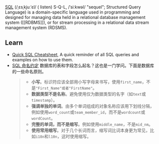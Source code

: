 [SQL](https://en.wikipedia.org/wiki/SQL) (/ˌɛsˌkjuːˈɛl/ ( listen) S-Q-L, /ˈsiːkwəl/ "sequel"; Structured Query Language) is a domain-specific language used in programming and designed for managing data held in a relational database management system ([[RDBMS]]), or for stream processing in a relational data stream management system (RDSMS).



## Learn
- [Quick SQL Cheatsheet](https://github.com/enochtangg/quick-SQL-cheatsheet), A quick reminder of all SQL queries and examples on how to use them.
- [SQL 命名约定](https://launchbylunch.com/posts/2014/Feb/16/sql-naming-conventions/) 数据库的表和字段怎么起名？这也是一门学问。下面是数据库的一些命名原则。
  > * __小写__。标识符应该全部用小写字母来书写，使用`first_name`，不是`"First_Name"或者"FirstName"`。
  > * __数据类型不是名称__。避免使用仅为数据类型的名字（如`text`或`timestamp`）。
  > * __强调单独的单词__。由多个单词组成的对象名称应该用下划线分隔，例如使用`word_count`或`team_member_id`，而不是`wordcount`或`wordCount`。
  > * __完整的单词，而不是缩写__。例如使用`middle_name`，不是`mid_nm`。
  > * __使用常用缩写__。对于几个长词而言，缩写词比词本身更为常见，比如`i18n`和`l10n`，这时使用缩写。

